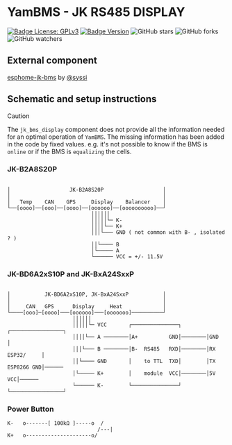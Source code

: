 # YamBMS - JK RS485 DISPLAY

[![Badge License: GPLv3](https://img.shields.io/badge/License-GPLv3-brightgreen.svg)](https://www.gnu.org/licenses/gpl-3.0)
[![Badge Version](https://img.shields.io/github/v/release/Sleeper85/esphome-yambms?include_prereleases&color=yellow&logo=DocuSign&logoColor=white)](https://github.com/Sleeper85/esphome-yambms/releases/latest)
![GitHub stars](https://img.shields.io/github/stars/Sleeper85/esphome-yambms)
![GitHub forks](https://img.shields.io/github/forks/Sleeper85/esphome-yambms)
![GitHub watchers](https://img.shields.io/github/watchers/Sleeper85/esphome-yambms)

## External component

[esphome-jk-bms](https://github.com/syssi/esphome-jk-bms) by [@syssi](https://github.com/syssi)

## Schematic and setup instructions

> [!CAUTION]
> The `jk_bms_display` component does not provide all the information needed for an optimal operation of `YamBMS`.
> The missing information has been added in the code by fixed values.
> e.g. it's not possible to know if the BMS is `online` or if the BMS is `equalizing` the cells.

### JK-B2A8S20P

```

│                   JK-B2A8S20P                   │
│                                                 │
│   Temp    CAN    GPS     Display    Balancer    │
└──[oooo]──[ooo]──[oooo]──[oooooo]──[oooooooooo]──┘
                           ││││││
                           │││││└─ K-
                           ││││└── K+
                           │││└─── GND ( not common with B- , isolated ? )
                           ││└──── B
                           │└───── A
                           └────── VCC = +/- 11.5V
```

### JK-BD6A2xS10P and JK-BxA24SxxP

```

│           JK-BD6A2xS10P, JK-BxA24SxxP           │
│                                                 │
│     CAN   GPS      Display     Heat             │
└────[ooo]─[oooo]───[oooooo]───[ooooooo]──────────┘
                     ││││││
                     │││││└─ VCC       ┌───────────────┐        ┌─────────────────┐
                     ││││└── A ────────│A+          GND│────────│GND              │
                     │││└─── B ────────│B-  RS485   RXD│────────│RX    ESP32/     │
                     ││└──── GND       │    to TTL  TXD│        │TX    ESP8266 GND│──────
                     │└───── K+        │    module  VCC│────────│5V            VCC│──────
                     └────── K-        └───────────────┘        └─────────────────┘
```

### Power Button

```
K-   o-------[ 100kΩ ]-----o  /
                             /---|
K+   o---------------------o/
```